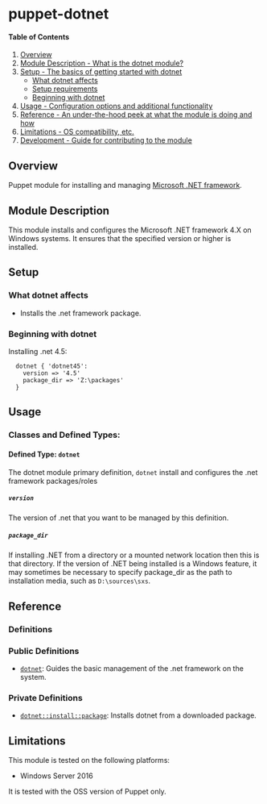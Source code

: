 # puppet-dotnet

#### Table of Contents

1. [Overview](#overview)
2. [Module Description - What is the dotnet module?](#module-description)
3. [Setup - The basics of getting started with dotnet](#setup)
    * [What dotnet affects](#what-dotnet-affects)
    * [Setup requirements](#setup-requirements)
    * [Beginning with dotnet](#beginning-with-dotnet)
4. [Usage - Configuration options and additional functionality](#usage)
5. [Reference - An under-the-hood peek at what the module is doing and how](#reference)
5. [Limitations - OS compatibility, etc.](#limitations)
6. [Development - Guide for contributing to the module](#development)

## Overview

Puppet module for installing and managing [Microsoft .NET framework](http://www.microsoft.com/net).

## Module Description

This module installs and configures the Microsoft .NET framework 4.X on Windows systems. It ensures that the specified version or higher is installed.

## Setup

### What dotnet affects

* Installs the .net framework package.

### Beginning with dotnet

Installing .net 4.5:

```puppet
  dotnet { 'dotnet45':
    version => '4.5'
    package_dir => 'Z:\packages'
  }
```

## Usage

### Classes and Defined Types:

#### Defined Type: `dotnet`
The dotnet module primary definition, `dotnet` install and configures the .net framework packages/roles

##### `version`
The version of .net that you want to be managed by this definition.

##### `package_dir`
If installing .NET from a directory or a mounted network location then this is
that directory. If the version of .NET being installed is a Windows feature, it
may sometimes be necessary to specify package\_dir as the path to installation
media, such as `D:\sources\sxs`.

## Reference

### Definitions
### Public Definitions
* [`dotnet`](#define_dotnet): Guides the basic management of the .net framework on the system.

### Private Definitions
* [`dotnet::install::package`](#define-install_package): Installs dotnet from a downloaded package.

## Limitations

This module is tested on the following platforms:

* Windows Server 2016

It is tested with the OSS version of Puppet only.

